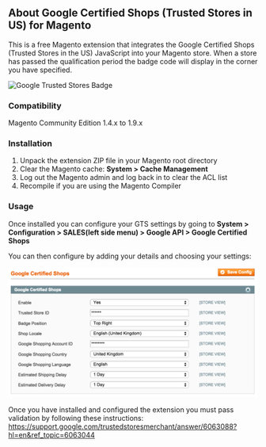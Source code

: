 ## About Google Certified Shops (Trusted Stores in US) for Magento

This is a free Magento extension that integrates the Google Certified Shops (Trusted Stores in the US) JavaScript into your Magento store. When a store has passed the qualification period the badge code will display in the corner you have specified.

![Google Trusted Stores Badge](https://github.com/Creare/MagentoTrustedStores/blob/master/badge.png)

### Compatibility

Magento Community Edition 1.4.x to 1.9.x

### Installation

1. Unpack the extension ZIP file in your Magento root directory
2. Clear the Magento cache: **System > Cache Management**
3. Log out the Magento admin and log back in to clear the ACL list
4. Recompile if you are using the Magento Compiler

### Usage

Once installed you can configure your GTS settings by going to **System > Configuration > SALES(left side menu) > Google API > Google Certified Shops**

You can then configure by adding your details and choosing your settings:

![Google Trusted Stores Magento Admin](https://github.com/Creare/MagentoCertifiedShops/blob/master/admin.png)

Once you have installed and configured the extension you must pass validation by following these instructions: https://support.google.com/trustedstoresmerchant/answer/6063088?hl=en&ref_topic=6063044
